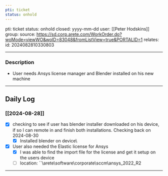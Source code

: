```yaml
---
pti: ticket
status: onhold
---
```

pti: ticket 
status: onhold
closed: yyyy-mm-dd
user: [[Peter Hodskins]]
group: 
source: https://sd.corp.arete.com/WorkOrder.do?woMode=viewWO&woID=83048&fromListView=true&PORTALID=1
relates: 
id: 2024082810330803

---
### Description
- User needs Ansys license manager and Blender installed on his new machine
---
## Daily Log
### [[2024-08-28]]
- [x] checking to see if user has blender installer downloaded on his device, if so I can remote in and finish both installations. Checking back on 2024-08-30
	- [x] Installed blender on device\
- [x] User also needed the Elastic license for Ansys
	- [x] I was able to find the import file for the license and get it setup on the users device
	- [ ] location: ``\\arete\software\corporate\sccm\ansys_2022_R2
---




